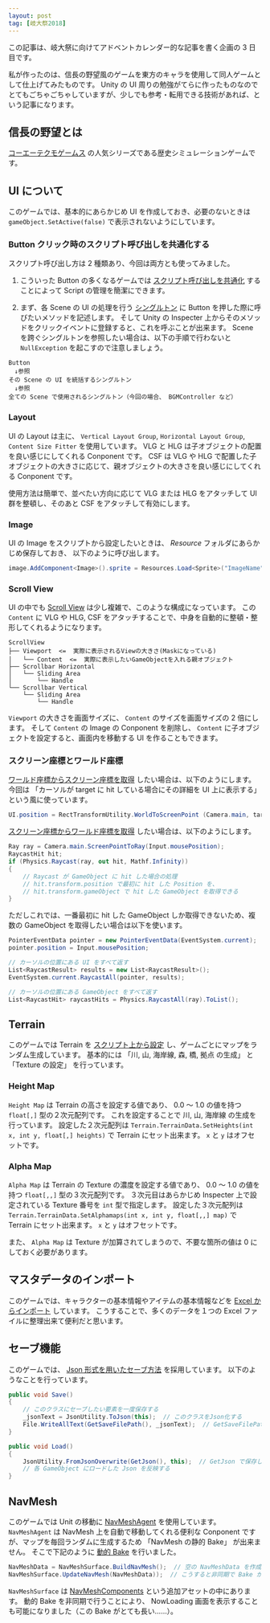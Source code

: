 ```yaml
---
layout: post
tag: [岐大祭2018]
---
```


この記事は、岐大祭に向けてアドベントカレンダー的な記事を書く企画の 3 日目です。

私が作ったのは、信長の野望風のゲームを東方のキャラを使用して同人ゲームとして仕上げてみたものです。
Unity の UI 周りの勉強がてらに作ったものなのでとてもごちゃごちゃしていますが、少しでも参考・転用できる技術があれば、という記事になります。

## 信長の野望とは

[コーエーテクモゲームス](https://www.gamecity.ne.jp/) の人気シリーズである歴史シミュレーションゲームです。

## UI について

このゲームでは、基本的にあらかじめ UI を作成しておき、必要のないときは `gameObject.SetActive(false)` で表示されないようにしています。

### Button クリック時のスクリプト呼び出しを共通化する

スクリプト呼び出し方は 2 種類あり、今回は両方とも使ってみました。

1. こういった Button の多くなるゲームでは [スクリプト呼び出しを共通化](https://fantastic-works.com/archives/148) することによって Script の管理を簡潔にできます。

2. まず、各 Scene の UI の処理を行う [シングルトン](http://hiyotama.hatenablog.com/entry/2015/06/26/090000) に Button を押した際に呼びたいメソッドを記述します。
   そして Unity の Inspecter 上からそのメソッドをクリックイベントに登録すると、これを呼ぶことが出来ます。
   Scene を跨ぐシングルトンを参照したい場合は、以下の手順で行わないと `NullException` を起こすので注意しましょう。

```
Button
　↓参照
その Scene の UI を統括するシングルトン
　↓参照
全ての Scene で使用されるシングルトン（今回の場合、 BGMController など）
```

### Layout

UI の Layout は主に、 `Vertical Layout Group`, `Horizontal Layout Group`, `Content Size Fitter` を使用しています。
VLG と HLG は子オブジェクトの配置を良い感じにしてくれる Conponent です。
CSF は VLG や HLG で配置した子オブジェクトの大きさに応じて、親オブジェクトの大きさを良い感じにしてくれる Conponent です。

使用方法は簡単で、並べたい方向に応じて VLG または HLG をアタッチして UI 群を整頓し、そのあと CSF をアタッチして有効にします。

### Image

UI の Image をスクリプトから設定したいときは、 _Resource_ フォルダにあらかじめ保存しておき、 以下のように呼び出します。

```cs
image.AddComponent<Image>().sprite = Resources.Load<Sprite>("ImageName");
```

### Scroll View

UI の中でも [Scroll View](http://tsubakit1.hateblo.jp/entry/2014/12/18/040252) は少し複雑で、このような構成になっています。
この `Content` に VLG や HLG, CSF をアタッチすることで、中身を自動的に整頓・整形してくれるようになります。

```
ScrollView
├── Viewport  <=  実際に表示されるViewの大きさ(Maskになっている)
│   └── Content  <=  実際に表示したいGameObjectを入れる親オブジェクト
├── Scrollbar Horizontal
│   └── Sliding Area
│       └── Handle
└── Scrollbar Vertical
    └── Sliding Area
        └── Handle
```

`Viewport` の大きさを画面サイズに、 `Content` のサイズを画面サイズの 2 倍にします。
そして `Content` の Image の Conponent を削除し、 `Content` に子オブジェクトを設定すると、画面内を移動する UI を作ることもできます。

### スクリーン座標とワールド座標

[ワールド座標からスクリーン座標を取得](http://tsubakit1.hateblo.jp/entry/2016/03/01/020510) したい場合は、以下のようにします。
今回は 「カーソルが target に hit している場合にその詳細を UI 上に表示する」 という風に使っています。

```cs
UI.position = RectTransformUtility.WorldToScreenPoint (Camera.main, target.transform);
```

[スクリーン座標からワールド座標を取得](http://tsubakit1.hateblo.jp/entry/2016/03/01/020510) したい場合は、以下のようにします。

```cs
Ray ray = Camera.main.ScreenPointToRay(Input.mousePosition);
RaycastHit hit;
if (Physics.Raycast(ray, out hit, Mathf.Infinity))
{
    // Raycast が GameObject に hit した場合の処理
    // hit.transform.position で最初に hit した Position を、
    // hit.transform.gameObject で hit した GameObject を取得できる
}
```

ただしこれでは、一番最初に hit した GameObject しか取得できないため、複数の GameObject を取得したい場合は以下を使います。

```cs
PointerEventData pointer = new PointerEventData(EventSystem.current);
pointer.position = Input.mousePosition;

// カーソルの位置にある UI をすべて返す
List<RaycastResult> results = new List<RaycastResult>();
EventSystem.current.RaycastAll(pointer, results);

// カーソルの位置にある GameObject をすべて返す
List<RaycastHit> raycastHits = Physics.RaycastAll(ray).ToList();
```

## Terrain

このゲームでは Terrain を [スクリプト上から設定](http://nirasan.hatenablog.com/entry/2014/08/27/160901) し、ゲームごとにマップをランダム生成しています。
基本的には 「川, 山, 海岸線, 森, 橋, 拠点 の生成」 と 「Texture の設定」 を行っています。

### Height Map

`Height Map` は Terrain の高さを設定する値であり、 0.0 〜 1.0 の値を持つ `float[,]` 型の２次元配列です。
これを設定することで 川, 山, 海岸線 の生成を行っています。
設定した２次元配列は `Terrain.TerrainData.SetHeights(int x, int y, float[,] heights)` で Terrain にセット出来ます。
`x` と `y` はオフセットです。

### Alpha Map

`Alpha Map` は Terrain の Texture の濃度を設定する値であり、 0.0 〜 1.0 の値を持つ `float[,,]` 型の３次元配列です。
３次元目はあらかじめ Inspecter 上で設定されている Texture 番号を `int` 型で指定します。
設定した３次元配列は `Terrain.TerrainData.SetAlphamaps(int x, int y, float[,,] map)` で Terrain にセット出来ます。
`x` と `y` はオフセットです。

また、 `Alpha Map` は Texture が加算されてしまうので、不要な箇所の値は 0 にしておく必要があります。

## マスタデータのインポート

このゲームでは、キャラクターの基本情報やアイテムの基本情報などを [Excel からインポート](http://nirasan.hatenablog.com/entry/2014/08/27/160901) しています。
こうすることで、多くのデータを１つの Excel ファイルに整理出来て便利だと思います。

## セーブ機能

このゲームでは、 [Json 形式を用いたセーブ方法](http://kan-kikuchi.hatenablog.com/entry/Json_SaveData) を採用しています。
以下のようなことを行っています。

```cs
public void Save()
{
    // このクラスにセーブしたい要素を一度保存する
    _jsonText = JsonUtility.ToJson(this);  // このクラスをJson化する
    File.WriteAllText(GetSaveFilePath(), _jsonText);  // GetSaveFilePath で保存する Path を設定する
}

public void Load()
{
    JsonUtility.FromJsonOverwrite(GetJson(), this);  // GetJson で保存した Json を取得し、このクラスを上書きする
    // 各 GameObject にロードした Json を反映する
}
```

## NavMesh

このゲームでは Unit の移動に [NavMeshAgent](http://tsubakit1.hateblo.jp/entry/20120127/1327591104) を使用しています。
`NavMeshAgent` は NavMesh 上を自動で移動してくれる便利な Conponent ですが、マップを毎回ランダムに生成するため 「NavMesh の静的 Bake」 が出来ません。
そこで下記のように [動的 Bake](https://gametukurikata.com/navigation/runtimenavigationbake) を行いました。

```cs
NavMeshData = NavMeshSurface.BuildNavMesh();  // 空の NavMeshData を作成する
NavMeshSurface.UpdateNavMesh(NavMeshData));  // こうすると非同期で Bake が出来る！すごい！
```

`NavMeshSurface` は [NavMeshComponents](https://github.com/Unity-Technologies/NavMeshComponents) という追加アセットの中にあります。
動的 Bake を非同期で行うことにより、 NowLoading 画面を表示することも可能になりました（この Bake がとても長い……）。
